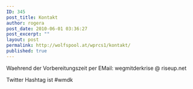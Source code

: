 ```yaml
---
ID: 345
post_title: Kontakt
author: rogera
post_date: 2010-06-01 03:36:27
post_excerpt: ""
layout: post
permalink: http://wolfspool.at/wprcs1/kontakt/
published: true
---
```

Waehrend der Vorbereitungszeit per EMail: wegmitderkrise @ riseup.net

Twitter Hashtag ist #wmdk